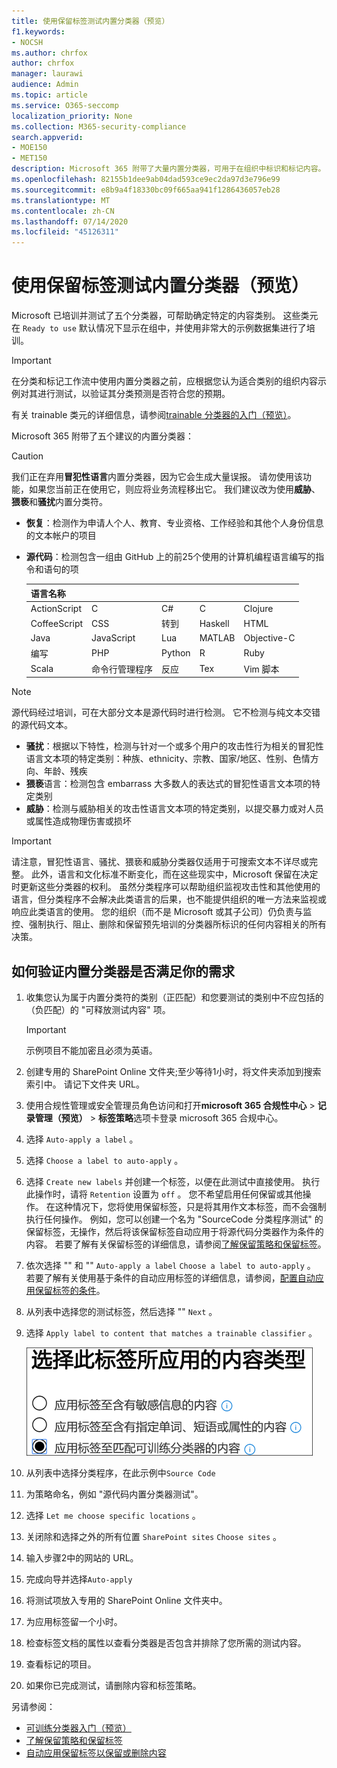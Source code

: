 ```yaml
---
title: 使用保留标签测试内置分类器（预览）
f1.keywords:
- NOCSH
ms.author: chrfox
author: chrfox
manager: laurawi
audience: Admin
ms.topic: article
ms.service: O365-seccomp
localization_priority: None
ms.collection: M365-security-compliance
search.appverid:
- MOE150
- MET150
description: Microsoft 365 附带了大量内置分类器，可用于在组织中标识和标记内容。 本主题介绍如何准备使用这些分类器。
ms.openlocfilehash: 82155b1dee9ab04dad593ce9ec2da97d3e796e99
ms.sourcegitcommit: e8b9a4f18330bc09f665aa941f1286436057eb28
ms.translationtype: MT
ms.contentlocale: zh-CN
ms.lasthandoff: 07/14/2020
ms.locfileid: "45126311"
---
```

# <a name="testing-built-in-classifiers-using-retention-labels-preview"></a>使用保留标签测试内置分类器（预览）

Microsoft 已培训并测试了五个分类器，可帮助确定特定的内容类别。 这些类元在 `Ready to use` 默认情况下显示在组中，并使用非常大的示例数据集进行了培训。

> [!IMPORTANT]
> 在分类和标记工作流中使用内置分类器之前，应根据您认为适合类别的组织内容示例对其进行测试，以验证其分类预测是否符合您的预期。

有关 trainable 类元的详细信息，请参阅[trainable 分类器的入门（预览）](classifier-getting-started-with.md)。

Microsoft 365 附带了五个建议的内置分类器：

> [!CAUTION]
> 我们正在弃用**冒犯性语言**内置分类器，因为它会生成大量误报。 请勿使用该功能，如果您当前正在使用它，则应将业务流程移出它。 我们建议改为使用**威胁**、**猥亵**和**骚扰**内置分类符。

- **恢复**：检测作为申请人个人、教育、专业资格、工作经验和其他个人身份信息的文本帐户的项目
- **源代码**：检测包含一组由 GitHub 上的前25个使用的计算机编程语言编写的指令和语句的项

  |语言名称|||||
  |---------|---------|---------|---------|---------|
  |ActionScript|C        |C#       |C     |Clojure  |
  |CoffeeScript|CSS     |转到       |Haskell |HTML     |
  |Java     |JavaScript|Lua      |MATLAB   |Objective-C|
  |编写     |PHP      |Python   |R        |Ruby     |
  |Scala    |命令行管理程序    |反应    |Tex      |Vim 脚本|

> [!NOTE]
> 源代码经过培训，可在大部分文本是源代码时进行检测。 它不检测与纯文本交错的源代码文本。

- **骚扰**：根据以下特性，检测与针对一个或多个用户的攻击性行为相关的冒犯性语言文本项的特定类别：种族、ethnicity、宗教、国家/地区、性别、色情方向、年龄、残疾
- **猥亵**语言：检测包含 embarrass 大多数人的表达式的冒犯性语言文本项的特定类别
- **威胁**：检测与威胁相关的攻击性语言文本项的特定类别，以提交暴力或对人员或属性造成物理伤害或损坏

> [!IMPORTANT]
> 请注意，冒犯性语言、骚扰、猥亵和威胁分类器仅适用于可搜索文本不详尽或完整。 此外，语言和文化标准不断变化，而在这些现实中，Microsoft 保留在决定时更新这些分类器的权利。 虽然分类程序可以帮助组织监视攻击性和其他使用的语言，但分类程序不会解决此类语言的后果，也不能提供组织的唯一方法来监视或响应此类语言的使用。 您的组织（而不是 Microsoft 或其子公司）仍负责与监控、强制执行、阻止、删除和保留预先培训的分类器所标识的任何内容相关的所有决策。

## <a name="how-to-verify-that-a-built-in-classifier-will-meet-your-needs"></a>如何验证内置分类器是否满足你的需求

1. 收集您认为属于内置分类符的类别（正匹配）和您要测试的类别中不应包括的（负匹配）的 "可释放测试内容" 项。

   > [!IMPORTANT]
   > 示例项目不能加密且必须为英语。

2. 创建专用的 SharePoint Online 文件夹;至少等待1小时，将文件夹添加到搜索索引中。 请记下文件夹 URL。

3. 使用合规性管理或安全管理员角色访问和打开**microsoft 365 合规性中心**  >  **记录管理（预览）**  >  **标签策略**选项卡登录 microsoft 365 合规中心。

4. 选择 `Auto-apply a label` 。

5. 选择 `Choose a label to auto-apply` 。

6. 选择 `Create new labels` 并创建一个标签，以便在此测试中直接使用。 执行此操作时，请将 `Retention` 设置为 `off` 。 您不希望启用任何保留或其他操作。 在这种情况下，您将使用保留标签，只是将其用作文本标签，而不会强制执行任何操作。 例如，您可以创建一个名为 "SourceCode 分类程序测试" 的保留标签，无操作，然后将该保留标签自动应用于将源代码分类器作为条件的内容。 若要了解有关保留标签的详细信息，请参阅[了解保留策略和保留标签](retention.md)。
  
7. 依次选择 "" 和 "" `Auto-apply a label` `Choose a label to auto-apply` 。 若要了解有关使用基于条件的自动应用标签的详细信息，请参阅，[配置自动应用保留标签的条件](apply-retention-labels-automatically.md#configuring-conditions-for-auto-apply-retention-labels)。

8. 从列表中选择您的测试标签，然后选择 "" `Next` 。

9. 选择 `Apply label to content that matches a trainable classifier` 。

   ![选择类元作为条件](../media/classifier-pre-trained-apply-label-match-trainable-classifier.png)

10. 从列表中选择分类程序，在此示例中`Source Code`

11. 为策略命名，例如 "源代码内置分类器测试"。

12. 选择 `Let me choose specific locations` 。

13. 关闭除和选择之外的所有位置 `SharePoint sites` `Choose sites` 。

14. 输入步骤2中的网站的 URL。

15. 完成向导并选择`Auto-apply`

16. 将测试项放入专用的 SharePoint Online 文件夹中。

17. 为应用标签留一个小时。

18. 检查标签文档的属性以查看分类器是否包含并排除了您所需的测试内容。

19. 查看标记的项目。

20. 如果你已完成测试，请删除内容和标签策略。

另请参阅：

- [可训练分类器入门（预览）](classifier-getting-started-with.md)
- [了解保留策略和保留标签](retention.md)
- [自动应用保留标签以保留或删除内容](apply-retention-labels-automatically.md)
